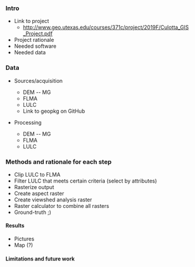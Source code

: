 <!--
.. title: Sunrise Sunset Outline
.. slug: sunrise-sunset-outline-draft
.. date: 2021-02-02 23:13:04 UTC-05:00
.. tags: 
.. category: SunriseSunset
.. link: 
.. description: 
.. type: text
.. status: draft 
-->


### Intro

- Link to project
	* http://www.geo.utexas.edu/courses/371c/project/2019F/Culotta_GIS_Project.pdf
- Project rationale
- Needed software
- Needed data

### Data

- Sources/acquisition
	* DEM -- MG
	* FLMA
	* LULC
	* Link to geopkg on GitHub

- Processing 

	* DEM -- MG
	* FLMA
	* LULC

### Methods and rationale for each step

- Clip LULC to FLMA 
- Filter LULC that meets certain criteria (select by attributes)
- Rasterize output
- Create aspect raster
- Create viewshed analysis raster
- Raster calculator to combine all rasters 
- Ground-truth ;) 

#### Results

- Pictures 
- Map (?)

#### Limitations and future work


